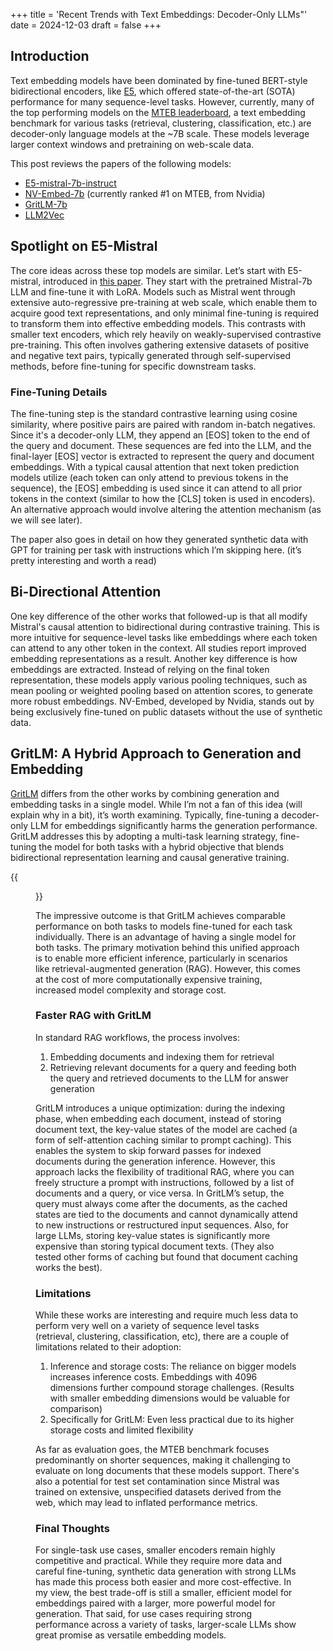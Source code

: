 +++
title = 'Recent Trends with Text Embeddings: Decoder-Only LLMs"'
date = 2024-12-03
draft = false
+++

## Introduction

Text embedding models have been dominated by fine-tuned BERT-style bidirectional encoders, like [E5](https://yuvalmerhav.com/posts/e5/), which offered state-of-the-art (SOTA) performance for many sequence-level tasks. However, currently, many of the top performing models on the [MTEB leaderboard](https://huggingface.co/spaces/mteb/leaderboard), a text embedding benchmark for various tasks (retrieval, clustering, classification, etc.) are decoder-only language models at the ~7B scale. These models leverage larger context windows and pretraining on web-scale data.

This post reviews the papers of the following models:

- [E5-mistral-7b-instruct](https://huggingface.co/intfloat/e5-mistral-7b-instruct) 
- [NV-Embed-7b](https://huggingface.co/nvidia/NV-Embed-v2) (currently ranked #1 on MTEB, from Nvidia)
- [GritLM-7b](https://github.com/ContextualAI/gritlm)
- [LLM2Vec](https://github.com/McGill-NLP/llm2vec)

## Spotlight on E5-Mistral

The core ideas across these top models are similar. Let’s start with E5-mistral, introduced in [this paper](https://arxiv.org/pdf/2401.00368). They start with the pretrained Mistral-7b LLM and fine-tune it with LoRA. Models such as Mistral went through extensive auto-regressive pre-training at web scale, which enable them to acquire good text representations, and only minimal fine-tuning is required to transform them into effective embedding models. This contrasts with smaller text encoders, which rely heavily on weakly-supervised contrastive pre-training. This often involves gathering extensive datasets of positive and negative text pairs, typically generated through self-supervised methods, before fine-tuning for specific downstream tasks.

### Fine-Tuning Details

The fine-tuning step is the standard contrastive learning using cosine similarity, where positive pairs are paired with random in-batch negatives. Since it's a decoder-only LLM, they append an [EOS] token to the end of the query and document. These sequences are fed into the LLM, and the final-layer [EOS] vector is extracted to represent the query and document embeddings. With a typical causal attention that next token prediction models utilize (each token can only attend to previous tokens in the sequence), the [EOS] embedding is used since it can attend to all prior tokens in the context (similar to how the [CLS] token is used in encoders). An alternative approach would involve altering the attention mechanism (as we will see later).

The paper also goes in detail on how they generated synthetic data with GPT for training per task with instructions which I’m skipping here. (it’s pretty interesting and worth a read)

## Bi-Directional Attention

One key difference of the other works that followed-up is that all modify Mistral's causal attention to bidirectional during contrastive training. This is more intuitive for sequence-level tasks like embeddings where each token can attend to any other token in the context. All studies report improved embedding representations as a result. Another key difference is how embeddings are extracted. Instead of relying on the final token representation, these models apply various pooling techniques, such as mean pooling or weighted pooling based on attention scores, to generate more robust embeddings. NV-Embed, developed by Nvidia, stands out by being exclusively fine-tuned on public datasets without the use of synthetic data. 

## GritLM: A Hybrid Approach to Generation and Embedding

[GritLM](https://arxiv.org/pdf/2402.09906) differs from the other works by combining generation and embedding tasks in a single model. While I’m not a fan of this idea (will explain why in a bit), it’s worth examining. Typically, fine-tuning a decoder-only LLM for embeddings significantly harms the generation performance. GritLM addresses this by adopting a multi-task learning strategy, fine-tuning the model for both tasks with a hybrid objective that blends bidirectional representation learning and causal generative training.

{{<figure src="/gritlm/grit_architecture.png" alt="gritlm-architecture">}}

The impressive outcome is that GritLM achieves comparable performance on both tasks to models fine-tuned for each task individually. There is an advantage of having a single model for both tasks. The primary motivation behind this unified approach is to enable more efficient inference, particularly in scenarios like retrieval-augmented generation (RAG). However, this comes at the cost of more computationally expensive training, increased model complexity and storage cost. 

### Faster RAG with GritLM

In standard RAG workflows, the process involves: 

1. Embedding documents and indexing them for retrieval
2. Retrieving relevant documents for a query and feeding both the query and retrieved documents to the LLM for answer generation

GritLM introduces a unique optimization: during the indexing phase, when embedding each document, instead of storing document text, the key-value states of the model are cached (a form of self-attention caching similar to prompt caching). This enables the system to skip forward passes for indexed documents during the generation inference. However, this approach lacks the flexibility of traditional RAG, where you can freely structure a prompt with instructions, followed by a list of documents and a query, or vice versa. In GritLM’s setup, the query must always come after the documents, as the cached states are tied to the documents and cannot dynamically attend to new instructions or restructured input sequences. Also, for large LLMs, storing key-value states is significantly more expensive than storing typical document texts. (They also tested other forms of caching but found that document caching works the best). 

### Limitations

While these works are interesting and require much less data to perform very well on a variety of sequence level tasks (retrieval, clustering, classification, etc), there are a couple of limitations related to their adoption:

1. Inference and storage costs: The reliance on bigger models increases inference costs. Embeddings with 4096 dimensions further compound storage challenges. (Results with smaller embedding dimensions would be valuable for comparison)
2. Specifically for GritLM: Even less practical due to its higher storage costs and limited flexibility

As far as evaluation goes, the MTEB benchmark focuses predominantly on shorter sequences, making it challenging to evaluate on long documents that these models support. There's also a potential for test set contamination since Mistral was trained on extensive, unspecified datasets derived from the web, which may lead to inflated performance metrics.


### Final Thoughts

For single-task use cases, smaller encoders remain highly competitive and practical. While they require more data and careful fine-tuning, synthetic data generation with strong LLMs has made this process both easier and more cost-effective. In my view, the best trade-off is still a smaller, efficient model for embeddings paired with a larger, more powerful model for generation. That said, for use cases requiring strong performance across a variety of tasks, larger-scale LLMs show great promise as versatile embedding models. 


